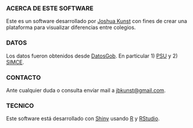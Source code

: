### ACERCA DE ESTE SOFTWARE
Este es un software desarrollado por [Joshua Kunst](http://jkunst.com) con fines de crear una plataforma para visualizar diferencias entre colegios.
<br/>

### DATOS
Los datos fueron obtenidos desde [DatosGob](http://datos.gob.cl/). En particular 1) [PSU](http://datos.gob.cl/datasets/ver/648) y 2) [SIMCE](http://datos.gob.cl/datasets/ver/700).
<br/>

### CONTACTO
Ante cualquier duda o consulta envíar mail a [jbkunst@gmail.com](mailto:jbkunst@gmail.com).
<br/>

### TECNICO
Este software está desarrollado con [Shiny](shiny.rstudio.com) usando [R](http://www.rstudio.com/) y [RStudio](http://www.rstudio.com/).

